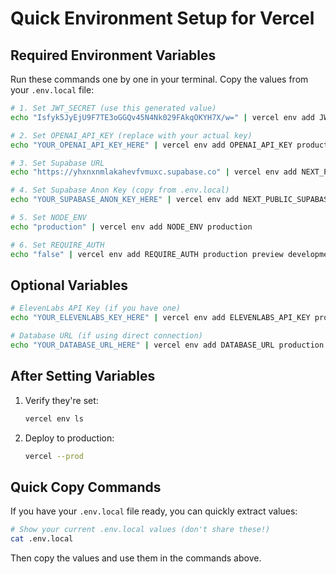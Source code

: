 # Quick Environment Setup for Vercel

## Required Environment Variables

Run these commands one by one in your terminal. Copy the values from your `.env.local` file:

```bash
# 1. Set JWT_SECRET (use this generated value)
echo "Isfyk5JyEjU9F7TE3oGGQv45N4Nk029FAkqOKYH7X/w=" | vercel env add JWT_SECRET production preview development

# 2. Set OPENAI_API_KEY (replace with your actual key)
echo "YOUR_OPENAI_API_KEY_HERE" | vercel env add OPENAI_API_KEY production preview development

# 3. Set Supabase URL
echo "https://yhxnxnmlakahevfvmuxc.supabase.co" | vercel env add NEXT_PUBLIC_SUPABASE_URL production preview development

# 4. Set Supabase Anon Key (copy from .env.local)
echo "YOUR_SUPABASE_ANON_KEY_HERE" | vercel env add NEXT_PUBLIC_SUPABASE_ANON_KEY production preview development

# 5. Set NODE_ENV
echo "production" | vercel env add NODE_ENV production

# 6. Set REQUIRE_AUTH
echo "false" | vercel env add REQUIRE_AUTH production preview development
```

## Optional Variables

```bash
# ElevenLabs API Key (if you have one)
echo "YOUR_ELEVENLABS_KEY_HERE" | vercel env add ELEVENLABS_API_KEY production preview development

# Database URL (if using direct connection)
echo "YOUR_DATABASE_URL_HERE" | vercel env add DATABASE_URL production preview development
```

## After Setting Variables

1. Verify they're set:
   ```bash
   vercel env ls
   ```

2. Deploy to production:
   ```bash
   vercel --prod
   ```

## Quick Copy Commands

If you have your `.env.local` file ready, you can quickly extract values:

```bash
# Show your current .env.local values (don't share these!)
cat .env.local
```

Then copy the values and use them in the commands above.